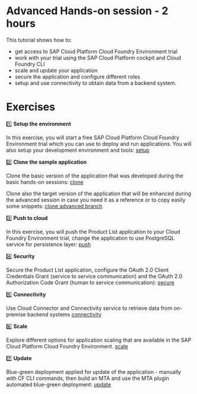 # Advanced Hands-on session - 2 hours

This tutorial shows how to:
* get access to SAP Cloud Platform Cloud Foundry Environment trial
* work with your trial using the SAP Cloud Platform cockpit and Cloud Foundry CLI
* scale and update your application
* secure the application and configure different roles
* setup and use connectivity to obtain data from a backend system.


# Exercises

:one: **Setup the environment**

In this exercise, you will start a free SAP Cloud Platform Cloud Foundry Environment trial which you can use to deploy and run applications. You will also setup your development environment and tools: [setup](../01_setup)

:two: **Clone the sample application**

 Clone the basic version of the application that was developed during the basic hands-on sessions: [clone](../02_clone)

 Clone also the target version of the application that will be enhanced during the advanced session in case you need it as a reference or to copy easily some snippets: [clone advanced branch](../11_clonebranch)

:three: **Push to cloud**

In this exercise, you will push the Product List application to your Cloud Foundry Environment trial, change the application to use PostgreSQL service for persistence layer: [push](../04_push)

:four: **Security**

Secure the Product List application, configure the OAuth 2.0 Client Credentials Grant (service to service communication) and the OAuth 2.0 Authorization Code Grant (human to service communication):  [secure](../09_secure)

:five: **Connectivity**

Use Cloud Connector and Connectivity service to retrieve data from on-premise backend systems [connectivity](../10_connectivity)

:six: **Scale**

Explore different options for application scaling that are available in the SAP Cloud Platform Cloud Foundry Environment.  [scale](../07_scale)

:seven: **Update**

Blue-green deployment applied for update of the application - manually with CF CLI commands, then build an MTA and use the MTA plugin automated blue-green deployment: [update](../08_update)
